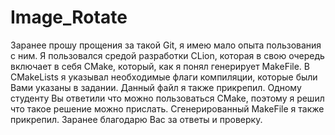 # Image_Rotate
Заранее прошу прощения за такой Git, я имею мало опыта пользования с ним. 
Я пользовался средой разработки CLion, которая в свою очередь включает в себя CMake, который, как я понял генерирует MakeFile.
В CMakeLists я указывал необходимые флаги компиляции, которые были Вами указаны в задании. Данный файл я также прикрепил.
Одному студенту Вы ответили что можно пользоваться CMake, поэтому я решил что такое решение можно прислать.
Сгенерированный MakeFile я также прикрепил.
Заранее благодарю Вас за ответы и проверку. 
